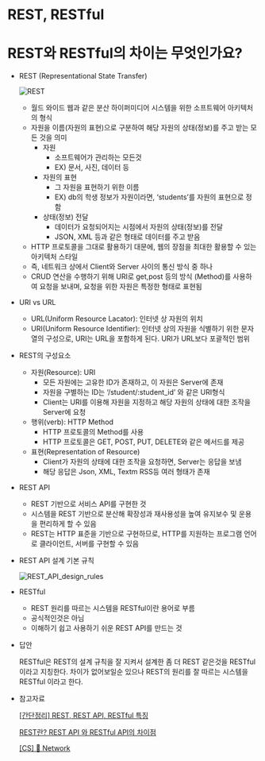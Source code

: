 # REST, RESTful

# REST와 RESTful의 차이는 무엇인가요?

- REST (Representational State Transfer)
    
    ![REST](https://github.com/WooJJam/CS_interview_Study/blob/main/network/img/REST.png)
    
    - 월드 와이드 웹과 같은 분산 하이퍼미디어 시스템을 위한 소프트웨어 아키텍처의 형식
    - 자원을 이름(자원의 표현)으로 구분하여 해당 자원의 상태(정보)를 주고 받는 모든 것을 의미
        - 자원
            - 소프트웨어가 관리하는 모든것
            - EX) 문서, 사진, 데이터 등
        - 자원의 표현
            - 그 자원을 표현하기 위한 이름
            - EX) db의 학생 정보가 자원이라면, ‘students’를 자원의 표현으로 정함
        - 상태(정보) 전달
            - 데이터가 요청되어지는 시점에서 자원의 상태(정보)를 전달
            - JSON, XML 등과 같은 형태로 데이터를 주고 받음
    - HTTP 프로토콜을 그대로 활용하기 대문에, 웹의 장점을 최대한 활용할 수 있는 아키텍처 스타일
    - 즉, 네트워크 상에서 Client와 Server 사이의 통신 방식 중 하나
    - CRUD 연산을 수행하기 위해 URI로 get,post 등의 방식 (Method)를 사용하여 요청을 보내며, 요청을 위한 자원은 특정한 형태로 표현됨
- URI vs URL
    - URL(Uniform Resource Lacator): 인터넷 상 자원의 위치
    - URI(Uniform Resource Identifier): 인터넷 상의 자원을 식별하기 위한 문자열의 구성으로, URI는 URL을 포함하게 된다. URI가 URL보다 포괄적인 범위
- REST의 구성요소
    - 자원(Resource): URI
        - 모든 자원에는 고유한 ID가 존재하고, 이 자원은 Server에 존재
        - 자원을 구별하는 ID는 ‘/student/:student_id’ 와 같은 URI형식
        - Client는 URI를 이용해 자원을 지정하고 해당 자원의 상태에 대한 조작을 Server에 요청
    - 행위(verb): HTTP Method
        - HTTP 프로토콜의 Method를 사용
        - HTTP 프로토콜은 GET, POST, PUT, DELETE와 같은 메서드를 제공
    - 표현(Representation of Resource)
        - Client가 자원의 상태에 대한 조작을 요청하면, Server는 응답을 보냄
        - 해당 응답은 Json, XML, Textm RSS등 여러 형태가 존재
- REST API
    - REST 기반으로 서비스 API를 구현한 것
    - 시스템을 REST 기반으로 분산해 확장성과 재사용성을 높여 유지보수 및 운용을 편리하게 할 수 있음
    - REST는 HTTP 표준을 기반으로 구현하므로, HTTP를 지원하는 프로그램 언어로 클라이언트, 서버를 구현할 수 있음
- REST API 설계 기본 규칙
    
    ![REST_API_design_rules](https://github.com/WooJJam/CS_interview_Study/blob/main/network/img/REST_API_design_rules.png)
    
- RESTful
    - REST 원리를 따르는 시스템을 RESTful이란 용어로 부름
    - 공식적인것은 아님
    - 이해하기 쉽고 사용하기 쉬운 REST API를 만드는 것
- 답안
    
    RESTful은 REST의 설계 규칙을 잘 지켜서 설계한 좀 더 REST 같은것을 RESTful이라고 지칭한다. 차이가 없어보일순 있으나 REST의 원리를 잘 따르는 시스템을 RESTful 이라고 한다.
    
- 참고자료
    
    [[간단정리] REST, REST API, RESTful 특징](https://hahahoho5915.tistory.com/54#REST%25--%EA%25B-%AC%EC%25B-%25B-%EC%25A-%25--%EC%25-D%25B-%25--%EA%25B-%25-C%EB%25--%25--)
    
    [REST란? REST API 와 RESTful API의 차이점](https://dev-coco.tistory.com/97)
    
    [[CS] 📕 Network](https://velog.io/@soosungp33/CS-Network)
